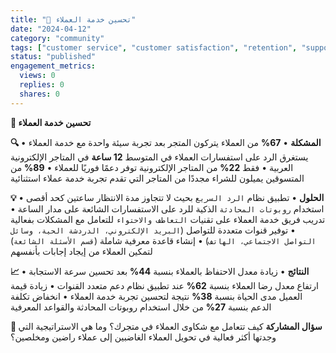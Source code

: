 ```yaml
---
title: "🌟 تحسين خدمة العملاء"
date: "2024-04-12"
category: "community"
tags: ["customer service", "customer satisfaction", "retention", "support"]
status: "published"
engagement_metrics:
  views: 0
  replies: 0
  shares: 0
---
```


**🌟 تحسين خدمة العملاء**

**🔍 المشكلة**
• **67%** من العملاء يتركون المتجر بعد تجربة سيئة واحدة مع خدمة العملاء
• يستغرق الرد على استفسارات العملاء في المتوسط **12 ساعة** في المتاجر الإلكترونية العربية
• فقط **22%** من المتاجر الإلكترونية توفر دعمًا فوريًا للعملاء
• **89%** من المتسوقين يميلون للشراء مجددًا من المتاجر التي تقدم تجربة خدمة عملاء استثنائية

**💡 الحلول**
• تطبيق نظام `الرد السريع` بحيث لا تتجاوز مدة الانتظار ساعتين كحد أقصى
• استخدام `روبوتات المحادثة` الذكية للرد على الاستفسارات الشائعة على مدار الساعة
• تدريب فريق خدمة العملاء على تقنيات `التعاطف والاحتواء` للتعامل مع المشكلات بفعالية
• توفير قنوات متعددة للتواصل (`البريد الإلكتروني، الدردشة الحية، وسائل التواصل الاجتماعي، الهاتف`)
• إنشاء قاعدة معرفية شاملة (`قسم الأسئلة الشائعة`) لتمكين العملاء من إيجاد إجابات بأنفسهم

**📈 النتائج**
• زيادة معدل الاحتفاظ بالعملاء بنسبة **44%** بعد تحسين سرعة الاستجابة
• ارتفاع معدل رضا العملاء بنسبة **62%** عند تطبيق نظام دعم متعدد القنوات
• زيادة قيمة العميل مدى الحياة بنسبة **38%** نتيجة لتحسين تجربة خدمة العملاء
• انخفاض تكلفة الدعم بنسبة **27%** من خلال استخدام روبوتات المحادثة والقواعد المعرفية

**💭 سؤال المشاركة**
كيف تتعامل مع شكاوى العملاء في متجرك؟ وما هي الاستراتيجية التي وجدتها أكثر فعالية في تحويل العملاء الغاضبين إلى عملاء راضين ومخلصين؟

